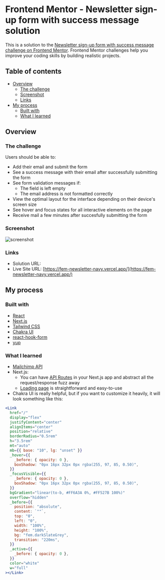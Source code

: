 # Frontend Mentor - Newsletter sign-up form with success message solution

This is a solution to the [Newsletter sign-up form with success message challenge on Frontend Mentor](https://www.frontendmentor.io/challenges/newsletter-signup-form-with-success-message-3FC1AZbNrv). Frontend Mentor challenges help you improve your coding skills by building realistic projects.

## Table of contents

- [Overview](#overview)
  - [The challenge](#the-challenge)
  - [Screenshot](#screenshot)
  - [Links](#links)
- [My process](#my-process)
  - [Built with](#built-with)
  - [What I learned](#what-i-learned)

## Overview

### The challenge

Users should be able to:

- Add their email and submit the form
- See a success message with their email after successfully submitting the form
- See form validation messages if:
  - The field is left empty
  - The email address is not formatted correctly
- View the optimal layout for the interface depending on their device's screen size
- See hover and focus states for all interactive elements on the page
- Receive mail a few minutes after succesfully submitting the form

### Screenshot

![screenshot](https://github.com/uross-11/fem-newsletter/assets/71189996/3490cc47-15df-4bc7-853d-d067e350b059)


### Links

- Solution URL: []()
- Live Site URL: [https://fem-newsletter-navy.vercel.app/](https://fem-newsletter-navy.vercel.app/)

## My process

### Built with

- [React](https://reactjs.org/)
- [Next.js](https://nextjs.org/)
- [Tailwind CSS](https://tailwindcss.com/)
- [Chakra UI](https://chakra-ui.com/)
- [react-hook-form](https://www.react-hook-form.com/)
- [yup](https://github.com/jquense/yup)

### What I learned

- [Mailchimp API](https://mailchimp.com/developer/marketing/api/)
- Next.js:
  - You can have [API Routes](https://nextjs.org/docs/app/building-your-application/upgrading/app-router-migration#api-routes) in your Next.js app and abstract all the request/response fuzz away
  - [Loading page](https://nextjs.org/docs/app/building-your-application/routing/loading-ui-and-streaming) is straightforward and easy-to-use
- Chakra UI is really helpful, but if you want to customize it heavily, it will look something like this:

```jsx
<Link
  href="/"
  display="flex"
  justifyContent="center"
  alignItems="center"
  position="relative"
  borderRadius="0.5rem"
  h="3.5rem"
  mt="auto"
  mb={{ base: "10", lg: "unset" }}
  _hover={{
    _before: { opacity: 0 },
    boxShadow: "0px 16px 32px 0px rgba(255, 97, 85, 0.50)",
  }}
  _focusVisible={{
    _before: { opacity: 0 },
    boxShadow: "0px 16px 32px 0px rgba(255, 97, 85, 0.50)",
  }}
  bgGradient="linear(to-b, #FF6A3A 0%, #FF527B 100%)"
  overflow="hidden"
  _before={{
    position: "absolute",
    content: `""`,
    top: "0",
    left: "0",
    width: "100%",
    height: "100%",
    bg: "fem.darkSlateGrey",
    transition: "220ms",
  }}
  _active={{
    _before: { opacity: 0 },
  }}
  color="white"
  w="full"
></Link>
```
